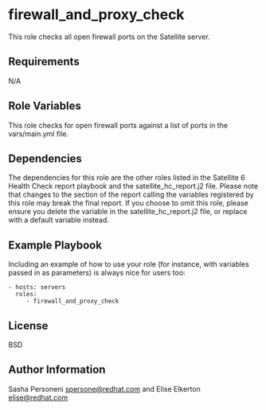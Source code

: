 firewall_and_proxy_check
=========

This role checks all open firewall ports on the Satellite server.

Requirements
------------

N/A

Role Variables
--------------

This role checks for open firewall ports against a list of ports in the vars/main.yml file.

Dependencies
------------

The dependencies for this role are the other roles listed in the Satellite 6 Health Check report playbook and the satellite_hc_report.j2 file. Please note that changes to the section of the report calling the variables registered by this role may break the final report. If you choose to omit this role, please ensure you delete the variable in the satellite_hc_report.j2 file, or replace with a default variable instead.


Example Playbook
----------------

Including an example of how to use your role (for instance, with variables passed in as parameters) is always nice for users too:

    - hosts: servers
      roles:
         - firewall_and_proxy_check

License
-------

BSD

Author Information
------------------

Sasha Personeni spersone@redhat.com and Elise Elkerton elise@redhat.com
